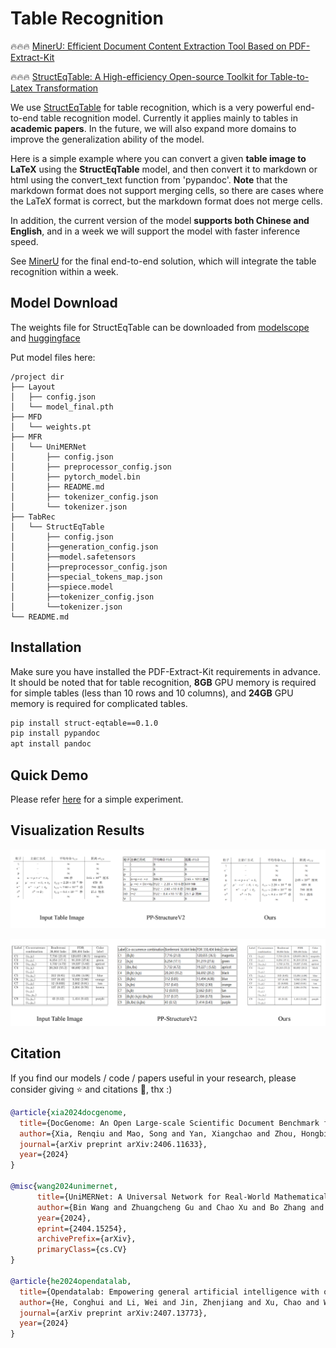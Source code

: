 # Table Recognition
🔥🔥🔥 [MinerU: Efficient Document Content Extraction Tool Based on PDF-Extract-Kit](https://github.com/opendatalab/MinerU)

🔥🔥🔥 [StructEqTable: A High-efficiency Open-source Toolkit for Table-to-Latex Transformation](https://github.com/UniModal4Reasoning/StructEqTable-Deploy/)

We use [StructEqTable](https://github.com/UniModal4Reasoning/StructEqTable-Deploy) for table recognition, which is a very powerful end-to-end table recognition model. Currently it applies mainly to tables in **academic papers**. In the future, we will also expand more domains to improve the generalization ability of the model.

Here is a simple example where you can convert a given **table image to LaTeX** using the **StructEqTable** model, and then convert it to markdown or html using the convert_text function from 'pypandoc'. **Note** that the markdown format does not support merging cells, so there are cases where the LaTeX format is correct, but the markdown format does not merge cells. 

In addition, the current version of the model **supports both Chinese and English**, and in a week we will support the model with faster inference speed.


See [MinerU](https://github.com/opendatalab/MinerU) for the final end-to-end solution, which will integrate the table recognition within a week.

## Model Download
The weights file for StructEqTable can be downloaded from [modelscope](https://www.modelscope.cn/models/opendatalab/PDF-Extract-Kit/files) and [huggingface](https://huggingface.co/opendatalab/PDF-Extract-Kit/tree/main/models/TabRec/StructEqTable)

Put model files here:

```
/project dir
├── Layout
│   ├── config.json
│   └── model_final.pth
├── MFD
│   └── weights.pt
├── MFR
│   └── UniMERNet
│       ├── config.json
│       ├── preprocessor_config.json
│       ├── pytorch_model.bin
│       ├── README.md
│       ├── tokenizer_config.json
│       └── tokenizer.json
├── TabRec
│   └── StructEqTable
│       ├── config.json
│       ├──generation_config.json
│       ├──model.safetensors
│       ├──preprocessor_config.json
│       ├──special_tokens_map.json
│       ├──spiece.model
│       ├──tokenizer_config.json
│       └──tokenizer.json
└── README.md
```


## Installation
Make sure you have installed the PDF-Extract-Kit requirements in advance. It should be noted that for table recognition, **8GB** GPU memory is required for simple tables (less than 10 rows and 10 columns), and **24GB** GPU memory is required for complicated tables.

``` bash 
pip install struct-eqtable==0.1.0
pip install pypandoc
apt install pandoc
```


## Quick Demo
Please refer [here](./Table_Recognition.ipynb) for a simple experiment. 


## Visualization Results
![](./show_case1.png)

![](./show_case2.png)

## Citation
If you find our models / code / papers useful in your research, please consider giving ⭐ and citations 📝, thx :)
```bibtex
@article{xia2024docgenome,
  title={DocGenome: An Open Large-scale Scientific Document Benchmark for Training and Testing Multi-modal Large Language Models},
  author={Xia, Renqiu and Mao, Song and Yan, Xiangchao and Zhou, Hongbin and Zhang, Bo and Peng, Haoyang and Pi, Jiahao and Fu, Daocheng and Wu, Wenjie and Ye, Hancheng and others},
  journal={arXiv preprint arXiv:2406.11633},
  year={2024}
}

@misc{wang2024unimernet,
      title={UniMERNet: A Universal Network for Real-World Mathematical Expression Recognition}, 
      author={Bin Wang and Zhuangcheng Gu and Chao Xu and Bo Zhang and Botian Shi and Conghui He},
      year={2024},
      eprint={2404.15254},
      archivePrefix={arXiv},
      primaryClass={cs.CV}
}

@article{he2024opendatalab,
  title={Opendatalab: Empowering general artificial intelligence with open datasets},
  author={He, Conghui and Li, Wei and Jin, Zhenjiang and Xu, Chao and Wang, Bin and Lin, Dahua},
  journal={arXiv preprint arXiv:2407.13773},
  year={2024}
}

```